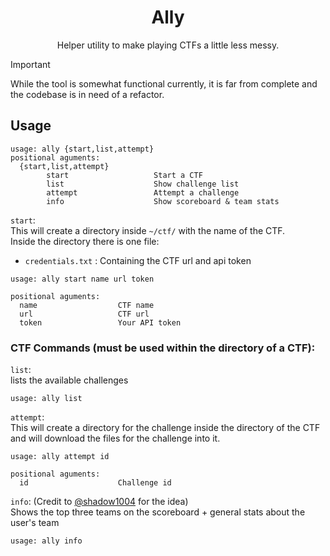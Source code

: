 <h1 align="center"> Ally </h1>

<p align="center">Helper utility to make playing CTFs a little less messy.</p>

> [!Important]
> While the tool is somewhat functional currently, it is far from complete and the codebase is in need of a refactor.

## Usage
```
usage: ally {start,list,attempt}
positional aguments:
  {start,list,attempt}
        start                   Start a CTF
        list                    Show challenge list
        attempt                 Attempt a challenge
        info                    Show scoreboard & team stats
```

`start`:  
This will create a directory inside `~/ctf/` with the name of the CTF.  
Inside the directory there is one file:
- `credentials.txt` : Containing the CTF url and api token
```
usage: ally start name url token

positional aguments:
  name                  CTF name
  url                   CTF url
  token                 Your API token
```
### CTF Commands (must be used within the directory of a CTF):
`list`:  
lists the available challenges
```
usage: ally list
```
`attempt`:  
This will create a directory for the challenge inside the directory of the CTF and will download the files for the challenge into it.
```
usage: ally attempt id

positional aguments:
  id                    Challenge id
```
`info`:  (Credit to [@shadow1004](https://github.com/shadow1004) for the idea)   
Shows the top three teams on the scoreboard + general stats about the user's team
```
usage: ally info
```
